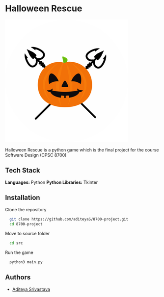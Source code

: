 
# Halloween Rescue

![Halloween Rescue](https://github.com/aditeyaS/8700-project/blob/main/img/icon.gif)

Halloween Rescue is a python game which is the final project for the course Software Design (CPSC 8700)

## Tech Stack
**Languages:** Python
**Python Libraries:** Tkinter

## Installation

Clone the repository
```bash
  git clone https://github.com/aditeyaS/8700-project.git
  cd 8700-project
```
Move to source folder
```bash
  cd src
```
Run the game
```bash
  python3 main.py
```

## Authors

- [Aditeya Srivastava](https://www.github.com/aditeyaS)